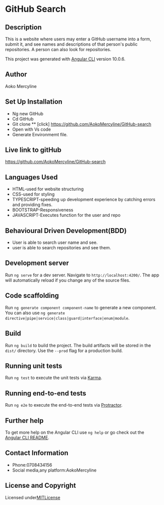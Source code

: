 # GitHub Search

 ## Description

 This is a website where users may enter a GitHub username into a form, submit it, and see names and descriptions of that person's public repositories. A person can also look for repositories.


This project was generated with [Angular CLI](https://github.com/angular/angular-cli) version 10.0.6.

## Author

 Aoko Mercyline
 
 
 ## Set Up Installation

* Ng new GitHub
* Cd GitHub
* Git clone
 ** [click] https://github.com/AokoMercyline/GitHub-search
* Open with Vs code
* Generate Environmemt file.


## Live link to gitHub

https://github.com/AokoMercyline/GitHub-search

## Languages Used

* HTML-used for website structuring
* CSS-used for styling
* TYPESCRIPT-speeding up development experience by catching errors and providing fixes.
* BOOTSTRAP-Responsiveness
* JAVASCRIPT-Executes function for the user and repo

## Behavioural Driven Development(BDD)

* User is able to search user name and see.
* user is able to search repositories and see them.



## Development server

Run `ng serve` for a dev server. Navigate to `http://localhost:4200/`. The app will automatically reload if you change any of the source files.
## Code scaffolding


Run `ng generate component component-name` to generate a new component. You can also use `ng generate directive|pipe|service|class|guard|interface|enum|module`.

## Build

Run `ng build` to build the project. The build artifacts will be stored in the `dist/` directory. Use the `--prod` flag for a production build.

## Running unit tests

Run `ng test` to execute the unit tests via [Karma](https://karma-runner.github.io).

## Running end-to-end tests

Run `ng e2e` to execute the end-to-end tests via [Protractor](http://www.protractortest.org/).

## Further help

To get more help on the Angular CLI use `ng help` or go check out the [Angular CLI README](https://github.com/angular/angular-cli/blob/master/README.md).

## Contact Information

* Phone:0708434156
* Social media,any platform:AokoMercyline

## License and Copyright 

Licensed under[MITLicense](LICENSE)
